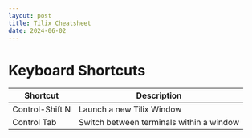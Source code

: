 ```yaml
---
layout: post
title: Tilix Cheatsheet
date: 2024-06-02
---
```


# Keyboard Shortcuts

| Shortcut        | Description                              |
|-----------------|------------------------------------------| 
| Control-Shift N | Launch a new Tilix Window                |
| Control Tab     | Switch between terminals within a window |


